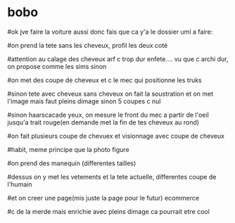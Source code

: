 # bobo



#ok jve faire la voiture aussi donc fais que ca y'a le dossier uml a faire:

#on prend la tete sans les cheveux, profil les deux coté

#attention au calage des cheveux arf c trop dur enfete.... vu que c archi dur, on propose comme les sims sinon

#on met des coupe de cheveux et c le mec qui positionne les truks

#sinon tete avec cheveux sans cheveux on fait la soustration et on met l'image mais faut pleins dimage sinon 5 coupes c nul

#sinon haarscacade yeux, on mesure le front du mec a partir de l'oeil jusqu'a trait rouge(en demande met la fin de tes cheveux au rond)

#on fait plusieurs coupe de chevuex et visionnage avec coupe de cheveux

#habit, meme principe que la photo figure 

#on prend des manequin (differentes tailles) 

#dessus on y met les vetements et la tete actuelle, differentes coupe de l'humain

#et on creer une page(mis juste la page pour le futur) ecommerce

#c de la merde mais enrichie avec pleins dimage ca pourrait etre cool

